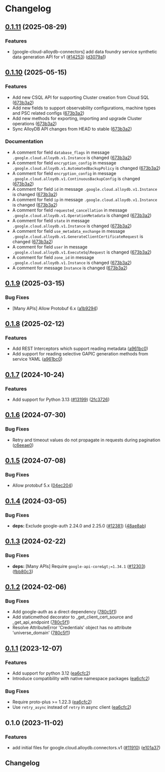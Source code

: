 # Changelog

## [0.1.11](https://github.com/googleapis/google-cloud-python/compare/google-cloud-alloydb-connectors-v0.1.10...google-cloud-alloydb-connectors-v0.1.11) (2025-08-29)


### Features

* [google-cloud-alloydb-connectors] add data foundry service synthetic data generation API for v1 ([#14253](https://github.com/googleapis/google-cloud-python/issues/14253)) ([d3079a1](https://github.com/googleapis/google-cloud-python/commit/d3079a1719324bfddb3563dd94104ad7ebf0bedf))

## [0.1.10](https://github.com/googleapis/google-cloud-python/compare/google-cloud-alloydb-connectors-v0.1.9...google-cloud-alloydb-connectors-v0.1.10) (2025-05-15)


### Features

* Add new CSQL API for supporting Cluster creation from Cloud SQL ([673b3a2](https://github.com/googleapis/google-cloud-python/commit/673b3a2e7e11115cc728c5d2257146e1c38e43ff))
* Add new fields to support observability configurations, machine types and PSC related configs ([673b3a2](https://github.com/googleapis/google-cloud-python/commit/673b3a2e7e11115cc728c5d2257146e1c38e43ff))
* Add new methods for exporting, importing and upgrade Cluster operations ([673b3a2](https://github.com/googleapis/google-cloud-python/commit/673b3a2e7e11115cc728c5d2257146e1c38e43ff))
* Sync AlloyDB API changes from HEAD to stable ([673b3a2](https://github.com/googleapis/google-cloud-python/commit/673b3a2e7e11115cc728c5d2257146e1c38e43ff))


### Documentation

* A comment for field `database_flags` in message `.google.cloud.alloydb.v1.Instance` is changed ([673b3a2](https://github.com/googleapis/google-cloud-python/commit/673b3a2e7e11115cc728c5d2257146e1c38e43ff))
* A comment for field `encryption_config` in message `.google.cloud.alloydb.v1.AutomatedBackupPolicy` is changed ([673b3a2](https://github.com/googleapis/google-cloud-python/commit/673b3a2e7e11115cc728c5d2257146e1c38e43ff))
* A comment for field `encryption_config` in message `.google.cloud.alloydb.v1.ContinuousBackupConfig` is changed ([673b3a2](https://github.com/googleapis/google-cloud-python/commit/673b3a2e7e11115cc728c5d2257146e1c38e43ff))
* A comment for field `id` in message `.google.cloud.alloydb.v1.Instance` is changed ([673b3a2](https://github.com/googleapis/google-cloud-python/commit/673b3a2e7e11115cc728c5d2257146e1c38e43ff))
* A comment for field `ip` in message `.google.cloud.alloydb.v1.Instance` is changed ([673b3a2](https://github.com/googleapis/google-cloud-python/commit/673b3a2e7e11115cc728c5d2257146e1c38e43ff))
* A comment for field `requested_cancellation` in message `.google.cloud.alloydb.v1.OperationMetadata` is changed ([673b3a2](https://github.com/googleapis/google-cloud-python/commit/673b3a2e7e11115cc728c5d2257146e1c38e43ff))
* A comment for field `state` in message `.google.cloud.alloydb.v1.Instance` is changed ([673b3a2](https://github.com/googleapis/google-cloud-python/commit/673b3a2e7e11115cc728c5d2257146e1c38e43ff))
* A comment for field `use_metadata_exchange` in message `.google.cloud.alloydb.v1.GenerateClientCertificateRequest` is changed ([673b3a2](https://github.com/googleapis/google-cloud-python/commit/673b3a2e7e11115cc728c5d2257146e1c38e43ff))
* A comment for field `user` in message `.google.cloud.alloydb.v1.ExecuteSqlRequest` is changed ([673b3a2](https://github.com/googleapis/google-cloud-python/commit/673b3a2e7e11115cc728c5d2257146e1c38e43ff))
* A comment for field `zone_id` in message `.google.cloud.alloydb.v1.Instance` is changed ([673b3a2](https://github.com/googleapis/google-cloud-python/commit/673b3a2e7e11115cc728c5d2257146e1c38e43ff))
* A comment for message `Instance` is changed ([673b3a2](https://github.com/googleapis/google-cloud-python/commit/673b3a2e7e11115cc728c5d2257146e1c38e43ff))

## [0.1.9](https://github.com/googleapis/google-cloud-python/compare/google-cloud-alloydb-connectors-v0.1.8...google-cloud-alloydb-connectors-v0.1.9) (2025-03-15)


### Bug Fixes

* [Many APIs] Allow Protobuf 6.x ([a1b9294](https://github.com/googleapis/google-cloud-python/commit/a1b9294d0bf6e27c2a951d6df7faf7807dc5420b))

## [0.1.8](https://github.com/googleapis/google-cloud-python/compare/google-cloud-alloydb-connectors-v0.1.7...google-cloud-alloydb-connectors-v0.1.8) (2025-02-12)


### Features

* Add REST Interceptors which support reading metadata ([a961bc0](https://github.com/googleapis/google-cloud-python/commit/a961bc029201b72fc4923490aeb3d82781853e6a))
* Add support for reading selective GAPIC generation methods from service YAML ([a961bc0](https://github.com/googleapis/google-cloud-python/commit/a961bc029201b72fc4923490aeb3d82781853e6a))

## [0.1.7](https://github.com/googleapis/google-cloud-python/compare/google-cloud-alloydb-connectors-v0.1.6...google-cloud-alloydb-connectors-v0.1.7) (2024-10-24)


### Features

* Add support for Python 3.13 ([#13199](https://github.com/googleapis/google-cloud-python/issues/13199)) ([2fc3726](https://github.com/googleapis/google-cloud-python/commit/2fc372685731141ca1ed2a917dd18bacd79db88e))

## [0.1.6](https://github.com/googleapis/google-cloud-python/compare/google-cloud-alloydb-connectors-v0.1.5...google-cloud-alloydb-connectors-v0.1.6) (2024-07-30)


### Bug Fixes

* Retry and timeout values do not propagate in requests during pagination ([c6eeae0](https://github.com/googleapis/google-cloud-python/commit/c6eeae00de802d98badd3de879ce5e870ba60a3a))

## [0.1.5](https://github.com/googleapis/google-cloud-python/compare/google-cloud-alloydb-connectors-v0.1.4...google-cloud-alloydb-connectors-v0.1.5) (2024-07-08)


### Bug Fixes

* Allow protobuf 5.x ([04ec204](https://github.com/googleapis/google-cloud-python/commit/04ec2046ed11c690273912e1bb6220823c7dd7c0))

## [0.1.4](https://github.com/googleapis/google-cloud-python/compare/google-cloud-alloydb-connectors-v0.1.3...google-cloud-alloydb-connectors-v0.1.4) (2024-03-05)


### Bug Fixes

* **deps:** Exclude google-auth 2.24.0 and 2.25.0 ([#12381](https://github.com/googleapis/google-cloud-python/issues/12381)) ([48ae8ab](https://github.com/googleapis/google-cloud-python/commit/48ae8aba7ec71a382e001b3a659022f942c3b436))

## [0.1.3](https://github.com/googleapis/google-cloud-python/compare/google-cloud-alloydb-connectors-v0.1.2...google-cloud-alloydb-connectors-v0.1.3) (2024-02-22)


### Bug Fixes

* **deps:** [Many APIs] Require `google-api-core&gt;=1.34.1` ([#12303](https://github.com/googleapis/google-cloud-python/issues/12303)) ([fbb80c3](https://github.com/googleapis/google-cloud-python/commit/fbb80c32f7db91e25bd1cc30966f630728ff6d6a))

## [0.1.2](https://github.com/googleapis/google-cloud-python/compare/google-cloud-alloydb-connectors-v0.1.1...google-cloud-alloydb-connectors-v0.1.2) (2024-02-06)


### Bug Fixes

* Add google-auth as a direct dependency ([780c5f1](https://github.com/googleapis/google-cloud-python/commit/780c5f15d4099da6b5c3b966267bc7d7c63d6303))
* Add staticmethod decorator to _get_client_cert_source and _get_api_endpoint ([780c5f1](https://github.com/googleapis/google-cloud-python/commit/780c5f15d4099da6b5c3b966267bc7d7c63d6303))
* Resolve AttributeError 'Credentials' object has no attribute 'universe_domain' ([780c5f1](https://github.com/googleapis/google-cloud-python/commit/780c5f15d4099da6b5c3b966267bc7d7c63d6303))

## [0.1.1](https://github.com/googleapis/google-cloud-python/compare/google-cloud-alloydb-connectors-v0.1.0...google-cloud-alloydb-connectors-v0.1.1) (2023-12-07)


### Features

* Add support for python 3.12 ([ea6cfc2](https://github.com/googleapis/google-cloud-python/commit/ea6cfc2f86e77757b8cb05f7fd0d9c0b7ccaf7cf))
* Introduce compatibility with native namespace packages ([ea6cfc2](https://github.com/googleapis/google-cloud-python/commit/ea6cfc2f86e77757b8cb05f7fd0d9c0b7ccaf7cf))


### Bug Fixes

* Require proto-plus &gt;= 1.22.3 ([ea6cfc2](https://github.com/googleapis/google-cloud-python/commit/ea6cfc2f86e77757b8cb05f7fd0d9c0b7ccaf7cf))
* Use `retry_async` instead of `retry` in async client ([ea6cfc2](https://github.com/googleapis/google-cloud-python/commit/ea6cfc2f86e77757b8cb05f7fd0d9c0b7ccaf7cf))

## 0.1.0 (2023-11-02)


### Features

* add initial files for google.cloud.alloydb.connectors.v1 ([#11910](https://github.com/googleapis/google-cloud-python/issues/11910)) ([e101a37](https://github.com/googleapis/google-cloud-python/commit/e101a37cc34b073c89cdee5c79ce5ee2c2cb1454))

## Changelog
